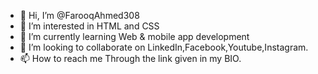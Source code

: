 - 👋 Hi, I’m @FarooqAhmed308
- 👀 I’m interested in HTML and CSS
- 🌱 I’m currently learning Web & mobile app development
- 💞️ I’m looking to collaborate on LinkedIn,Facebook,Youtube,Instagram.
- 📫 How to reach me Through the link given in my BIO.

<!---
FarooqAhmed308/FarooqAhmed308 is a ✨ special ✨ repository because its `README.md` (this file) appears on your GitHub profile.
You can click the Preview link to take a look at your changes.
--->
